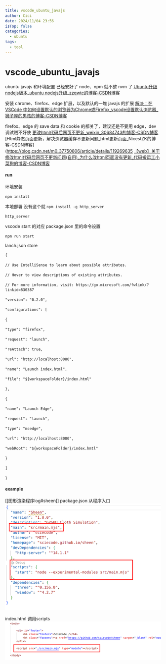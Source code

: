 ```yaml
---
title: vscode_ubuntu_javajs
author: Cici
date: 2024/11/04 23:56
isTop: false
categories:
  - ubuntu
tags:
  - tool
---
```


# vscode_ubuntu_javajs

ubuntu  javajs 和环境配置
已经安好了 node、npm 就不整 nvm 了
[Ubuntu升级nodejs版本\_ubuntu nodejs升级\_zzqwtc的博客-CSDN博客](https://blog.csdn.net/zzq0523/article/details/122910368#:~:text=Ubuntu%E5%8D%87%E7%BA%A7nodejs%E7%89%88%E6%9C%AC%201%20%E9%A6%96%E5%85%88%E4%B8%8B%E8%BD%BD%20n%20%E8%BF%99%E4%B8%AA%E7%94%A8%E4%BA%8E%E6%9B%B4%E6%96%B0%20node%20%E7%89%88%E6%9C%AC%E7%9A%84%E5%B7%A5%E5%85%B7%20sudo,%E5%8D%B3%E5%8F%AF%EF%BC%8C%E6%88%91%E7%94%A8%E7%9A%84%E6%98%AF%20zsh%20%EF%BC%8C%E6%89%80%E4%BB%A5%E6%89%A7%E8%A1%8C%20hash%20-r%20%EF%BC%88%E6%A0%B9%E6%8D%AE%E4%B8%8A%E5%9B%BE%E5%80%92%E6%95%B0%E7%AC%AC%E4%B8%89%E8%A1%8C%E6%8F%90%E7%A4%BA%EF%BC%89%203%20%E6%9B%B4%E6%96%B0%E5%AE%8C%E6%88%90)

安装 chrome、firefox、edge 扩展，以及默认的一堆 javajs 的扩展
[解决：在 VSCode 中如何设置默认的浏览器为Chrome或Firefox\_vscode设置默认浏览器\_狮子座的男孩的博客-CSDN博客](https://blog.csdn.net/weixin_43405300/article/details/124228615#:~:text=A%E3%80%81%E9%A6%96%E5%85%88%E9%9C%80%E8%A6%81%E5%86%8D%20VSCode%20%E4%B8%AD%E7%9A%84%E6%89%A9%E5%B1%95%E4%B8%AD%E5%AE%89%E8%A3%85%EF%BC%9A%20open%20in%20browser%20%E6%8F%92%E4%BB%B6%20%28%E8%8B%A5%EF%BC%9A%E5%B7%B2%E5%AE%89%E8%A3%85%E7%9A%84%E8%AF%B7%E5%BF%BD%E7%95%A5%E6%AD%A4%E6%AD%A5%E9%AA%A4%29%EF%BC%9B,%7B%22open-in-browser.default%22%3A%22Chrome%22%7D%20%EF%BC%8C%E6%AD%A4%E6%97%B6%E5%B0%B1%E5%B7%B2%E7%BB%8F%20%E5%B0%86%20VSCode%20%E7%9A%84%E9%BB%98%E8%AE%A4%E6%B5%8F%E8%A7%88%E5%99%A8%20%E4%BF%AE%E6%94%B9%E6%88%90%20Chrome%20%E4%BA%86%EF%BC%9B)

firefox、edge 的 save data 和 cookie 的都关了，建议还是不要用 edge，dev 调试贼不好使
[更改html代码后网页不更新\_weixin\_30684743的博客-CSDN博客](https://blog.csdn.net/weixin_30684743/article/details/95290812)
[Html静态页面更新，解决浏览器缓存不更新问题\_html更新页面\_NicestZK的博客-CSDN博客](https://blog.csdn.net/m0_37750806/article/details/119269635
[【web】关于修改html代码后网页不更新问题(自用)\_为什么改html页面没有更新\_代码搬运工小菜狗的博客-CSDN博客](https://blog.csdn.net/qq_51332755/article/details/124210366)

#### run

环境安装
```
npm install
```
本地部署   没有这个就 `npm install -g http_server`
```
http_server
```

vscode   start 的对应 package.json 里的命令设置
```
npm run start
```

lanch.json store
```
{

// Use IntelliSense to learn about possible attributes.

// Hover to view descriptions of existing attributes.

// For more information, visit: https://go.microsoft.com/fwlink/?linkid=830387

"version": "0.2.0",

"configurations": [

{

"type": "firefox",

"request": "launch",

"reAttach": true,

"url": "http://localhost:8080",

"name": "Launch index.html",

"file": "${workspaceFolder}/index.html"

},

{

"name": "Launch Edge",

"request": "launch",

"type": "msedge",

"url": "http://localhost:8080",

"webRoot": "${workspaceFolder}/index.hmtl"

}

]

}
```

#### example
[[图形渲染程序log#sheen]]
package.json 从程序入口
![](https://raw.githubusercontent.com/acdefg/cdn/main/obsidian/202309011443324.png)

index.html  调用scripts
![](https://raw.githubusercontent.com/acdefg/cdn/main/obsidian/202309011444308.png)
